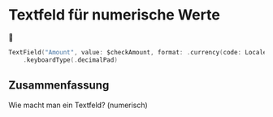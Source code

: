 # Textfeld für numerische Werte
🧩

```swift
TextField("Amount", value: $checkAmount, format: .currency(code: Locale.current.currencyCode ?? "USD"))
    .keyboardType(.decimalPad)
```

## Zusammenfassung
Wie macht man ein Textfeld? (numerisch)